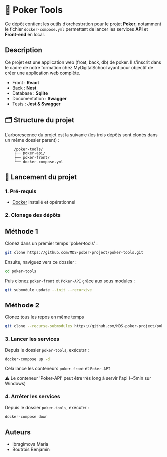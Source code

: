 # 🧰 Poker Tools

Ce dépôt contient les outils d’orchestration pour le projet **Poker**, notamment le fichier `docker-compose.yml` permettant de lancer les services **API** et **Front-end** en local.

## Description

Ce projet est une application web (front, back, db) de poker. Il s'inscrit dans le cadre de notre formation chez MyDigitalSchool ayant pour objectif de créer une application web complète.

- Front : **React**
- Back : **Nest**
- Database : **Sqlite**
- Documentation : **Swagger**
- Tests : **Jest & Swagger**

## 🗂 Structure du projet

L’arborescence du projet est la suivante (les trois dépôts sont clonés dans un même dossier parent) :

```
    /poker-tools/
    ├── poker-api/
    ├── poker-front/
    └── docker-compose.yml
```


## 🚀 Lancement du projet

### 1. Pré-requis

- [Docker](https://www.docker.com/) installé et opérationnel

### 2. Clonage des dépôts

## Méthode 1

Clonez dans un premier temps 'poker-tools' :
```bash
git clone https://github.com/MDS-poker-project/poker-tools.git
```

Ensuite, naviguez vers ce dossier :
```bash
cd poker-tools
```

Puis clonez `poker-front` et `Poker-API` grâce aux sous modules :

```bash
git submodule update --init --recursive
```

## Méthode 2

Clonez tous les repos en même temps

```bash
git clone --recurse-submodules https://github.com/MDS-poker-project/poker-tools.git
```

### 3. Lancer les services

Depuis le dossier `poker-tools`, exécuter :

```bash
docker-compose up -d
```

Cela lance les conteneurs `poker-front` et `Poker-API`

⚠️ Le conteneur 'Poker-API' peut être très long à servir l'api (~5min sur Windows)

### 4. Arrêter les services

Depuis le dossier `poker-tools`, exécuter :

```bash
docker-compose down
```

## Auteurs
- Ibragimova Maria
- Boutrois Benjamin